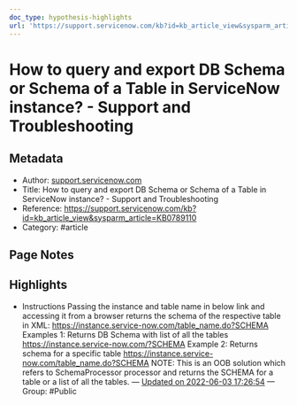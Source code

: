 ```yaml
---
doc_type: hypothesis-highlights
url: 'https://support.servicenow.com/kb?id=kb_article_view&sysparm_article=KB0789110'
---
```


# How to query and export DB Schema or Schema of a Table in ServiceNow instance? - Support and Troubleshooting

## Metadata
- Author: [support.servicenow.com]()
- Title: How to query and export DB Schema or Schema of a Table in ServiceNow instance? - Support and Troubleshooting
- Reference: https://support.servicenow.com/kb?id=kb_article_view&sysparm_article=KB0789110
- Category: #article

## Page Notes
## Highlights
- Instructions Passing the instance and table name in below link and accessing it from a browser returns the schema of the respective table in XML: https://instance.service-now.com/table_name.do?SCHEMA Examples 1: Returns DB Schema with list of all the tables https://instance.service-now.com/?SCHEMA Example 2: Returns schema for a specific table https://instance.service-now.com/table_name.do?SCHEMA NOTE: This is an OOB solution which refers to SchemaProcessor processor and returns the SCHEMA for a table or a list of all the tables. — [Updated on 2022-06-03 17:26:54](https://hyp.is/48Z5kOODEeys2q-rJA7e9Q/support.servicenow.com/kb?id=kb_article_view&sysparm_article=KB0789110) — Group: #Public



